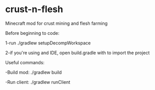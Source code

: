 # crust-n-flesh
Minecraft mod for crust mining and flesh farming

Before beginning to code:


  1-run ./gradlew setupDecompWorkspace
  
  
  2-if you're using and IDE, open build.gradle with to import the project 


Useful commands:


  -Build mod: ./gradlew build
  
  
  -Run client: ./gradlew runClient
